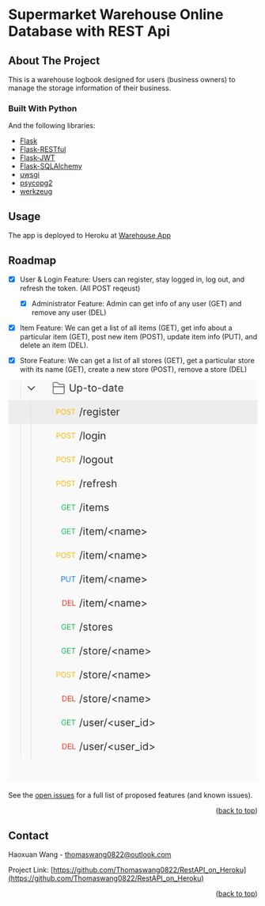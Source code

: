 # Supermarket Warehouse Online Database with REST Api

<div id="top"></div>

<!-- ABOUT THE PROJECT -->
## About The Project
This is a warehouse logbook designed for users (business owners) to manage the storage information of their business. 

### Built With Python
And the following libraries:
* [Flask](https://flask.palletsprojects.com/en/2.0.x/)
* [Flask-RESTful](https://flask-restful.readthedocs.io/en/latest/)
* [Flask-JWT](https://pythonhosted.org/Flask-JWT/)
* [Flask-SQLAlchemy](https://flask-sqlalchemy.palletsprojects.com/en/2.x/)
* [uwsgi](https://uwsgi-docs.readthedocs.io/en/latest/)
* [psycopg2](https://pypi.org/project/psycopg2/)
* [werkzeug](https://werkzeug.palletsprojects.com/en/2.0.x/)




<!-- GETTING STARTED -->
## Usage
The app is deployed to Heroku at [Warehouse App](https://warehouse-rest-api0822.herokuapp.com/) 




<!-- ROADMAP -->
## Roadmap

- [x] User & Login Feature: Users can register, stay logged in, log out, and refresh the token. (All POST reqeust)
    - [x] Administrator Feature: Admin can get info of any user (GET) and remove any user (DEL)
- [x] Item Feature: We can get a list of all items (GET), get info about a particular item (GET), post new item (POST), update item info (PUT), and delete an item (DEL).
- [x] Store Feature: We can get a list of all stores (GET), get a particular store with its name (GET), create a new store (POST), remove a store (DEL)
    

![Postman Screenshot](postman.png?raw=true "Title")

See the [open issues](https://github.com/Thomaswang0822/RestAPI_on_Heroku/issues) for a full list of proposed features (and known issues).

<p align="right">(<a href="#top">back to top</a>)</p>


<!-- CONTACT -->
## Contact

Haoxuan Wang - thomaswang0822@outlook.com

Project Link: [https://github.com/Thomaswang0822/RestAPI_on_Heroku](https://github.com/Thomaswang0822/RestAPI_on_Heroku)

<p align="right">(<a href="#top">back to top</a>)</p>



<!-- MARKDOWN LINKS & IMAGES -->
<!-- https://www.markdownguide.org/basic-syntax/#reference-style-links -->
[contributors-shield]: https://img.shields.io/github/contributors/github_username/repo_name.svg?style=for-the-badge
[contributors-url]: https://github.com/github_username/repo_name/graphs/contributors
[forks-shield]: https://img.shields.io/github/forks/github_username/repo_name.svg?style=for-the-badge
[forks-url]: https://github.com/github_username/repo_name/network/members
[stars-shield]: https://img.shields.io/github/stars/github_username/repo_name.svg?style=for-the-badge
[stars-url]: https://github.com/github_username/repo_name/stargazers
[issues-shield]: https://img.shields.io/github/issues/github_username/repo_name.svg?style=for-the-badge
[issues-url]: https://github.com/github_username/repo_name/issues
[license-shield]: https://img.shields.io/github/license/github_username/repo_name.svg?style=for-the-badge
[license-url]: https://github.com/github_username/repo_name/blob/master/LICENSE.txt
[linkedin-shield]: https://img.shields.io/badge/-LinkedIn-black.svg?style=for-the-badge&logo=linkedin&colorB=555
[linkedin-url]: https://linkedin.com/in/linkedin_username
[product-screenshot]: images/screenshot.png

